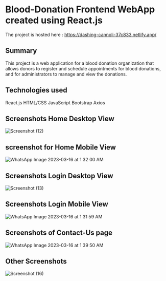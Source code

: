 # Blood-Donation Frontend WebApp created using React.js
The project is hosted here : https://dashing-cannoli-37c833.netlify.app/
## Summary
This project is a web application for a blood donation organization that allows donors to register and schedule appointments for blood donations, and for administrators to manage and view the donations.
## Technologies used
React.js
HTML/CSS
JavaScript
Bootstrap
Axios

## Screenshots Home Desktop View 
![Screenshot (12)](https://user-images.githubusercontent.com/53811309/225428086-624180b4-b0f6-4772-8576-f147a7fcb9b1.png)
## screenshot for Home Mobile View
![WhatsApp Image 2023-03-16 at 1 32 00 AM](https://user-images.githubusercontent.com/53811309/225429610-a68511ca-adac-4403-9caa-90a0d065eb26.jpeg)
## Screenshots Login Desktop View 
![Screenshot (13)](https://user-images.githubusercontent.com/53811309/225428190-2e4e795e-f49c-4fdf-a08e-0a87b11c65ff.png)
## Screenshots Login Mobile View 
![WhatsApp Image 2023-03-16 at 1 31 59 AM](https://user-images.githubusercontent.com/53811309/225430469-55b39d7c-177b-4916-b6e6-755534d9b11c.jpeg)
##  Screenshots of Contact-Us page
![WhatsApp Image 2023-03-16 at 1 39 50 AM](https://user-images.githubusercontent.com/53811309/225430718-8498c0af-0172-4755-9b7c-e8d76f87df3c.jpeg)
## Other Screenshots
![Screenshot (16)](https://user-images.githubusercontent.com/53811309/225428392-8bbab740-aae9-4c7a-a2de-54d8c784df79.png)



